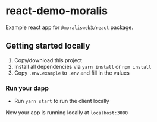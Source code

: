 # react-demo-moralis

Example react app for `@moralisweb3/react` package.

## Getting started locally

1. Copy/download this project
2. Install all dependencies via `yarn install` or `npm install`
3. Copy `.env.example` to `.env` and fill in the values 


### Run your dapp

- Run `yarn start` to run the client locally

Now your app is running locally at `localhost:3000`
